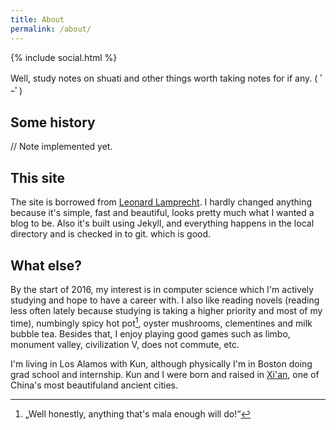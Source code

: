 ```yaml
---
title: About
permalink: /about/
---
```


{% include social.html %}

Well, study notes on shuati and other things worth taking notes for if any. ( ﾟｰﾟ)

## Some history

// Note implemented yet.

## This site

The site is borrowed from [Leonard Lamprecht][1]. I hardly changed anything because it's simple, fast and beautiful, looks pretty much what I wanted a blog to be. Also it's built using Jekyll, and everything happens in the local directory and is checked in to git. which is good.

## What else?

By the start of 2016, my interest is in computer science which I'm actively studying and hope to have a career with. I also like reading novels (reading less often lately because studying is taking a higher priority and most of my time), numbingly spicy hot pot[^1], oyster mushrooms, clementines and milk bubble tea. Besides that, I enjoy playing good games such as limbo, monument valley, civilization V, does not commute, etc.

I'm living in Los Alamos with Kun, although physically I'm in Boston doing grad school and internship. Kun and I were born and raised in [Xi'an][2], one of China's most beautifuland ancient cities.

[1]: leo.im
[2]: /assets/static/xian.png

[^1]: „Well honestly, anything that's mala enough will do!“
